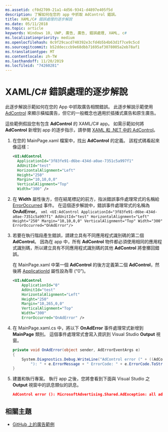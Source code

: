 ```yaml
---
ms.assetid: cf0d2709-21a1-4d56-9341-d4897e405f5d
description: 了解如何在您的 app 中抓取 AdControl 錯誤。
title: XAML/C# 錯誤處理的逐步解說
ms.date: 05/11/2018
ms.topic: article
keywords: Windows 10, UWP, 廣告, 廣告, 錯誤處理, XAML, c#
ms.localizationpriority: medium
ms.openlocfilehash: 0c9f29cacd740392e3cfd4b5b4b63d1f7ce9c5cd
ms.sourcegitcommit: b52ddecccb9e68dbb71695af3078005a2eb78af1
ms.translationtype: MT
ms.contentlocale: zh-TW
ms.lasthandoff: 11/20/2019
ms.locfileid: "74260281"
---
```

# <a name="error-handling-in-xamlc-walkthrough"></a>XAML/C# 錯誤處理的逐步解說

此逐步解說示範如何在您的 App 中抓取廣告相關錯誤。 此逐步解說示範使用 [AdControl](https://docs.microsoft.com/uwp/api/microsoft.advertising.winrt.ui.adcontrol) 來顯示橫幅廣告，但它的一般概念也適用於插播式廣告和原生廣告。

這些範例假設您有包含 **AdControl** 的 XAML/C# app。 如需示範如何將 **AdControl** 新增到 app 的逐步指示，請參閱 [XAML 和 .NET 中的 AdControl](adcontrol-in-xaml-and--net.md)。 

1.  在您的 MainPage.xaml 檔案中，找出 **AdControl** 的定義。 該程式碼看起來像這樣：
    ``` xml
    <UI:AdControl
      ApplicationId="3f83fe91-d6be-434d-a0ae-7351c5a997f1"
      AdUnitId="test"
      HorizontalAlignment="Left"
      Height="250"
      Margin="10,10,0,0"
      VerticalAlignment="Top"
      Width="300" />
    ```

2.   在 **Width** 屬性後方，但在結尾標記的前方，指派錯誤事件處理常式的名稱給 [ErrorOccurred](https://docs.microsoft.com/uwp/api/microsoft.advertising.winrt.ui.adcontrol.erroroccurred) 事件。 在這個逐步解說中，錯誤事件處理常式的名稱為 **OnAdError**。
    ``` xml
    <UI:AdControl
      ApplicationId="3f83fe91-d6be-434d-a0ae-7351c5a997f1"
      AdUnitId="test"
      HorizontalAlignment="Left"
      Height="250"
      Margin="10,10,0,0"
      VerticalAlignment="Top"
      Width="300"
      ErrorOccurred="OnAdError"/>
    ```

3.  若要在執行階段產生錯誤，請建立具有不同應用程式識別碼的第二個 **AdControl**。 因為在 app 中，所有 **AdControl** 物件都必須使用相同的應用程式識別碼，所以建立具有不同應用程式識別碼的其他 **AdControl** 將會擲回錯誤。

    在 MainPage.xaml 中第一個 **AdControl** 的後方定義第二個 **AdControl**，然後將 [ApplicationId](https://docs.microsoft.com/uwp/api/microsoft.advertising.winrt.ui.adcontrol.applicationid) 屬性設為零 (“0”)。
    ``` xml
    <UI:AdControl
        ApplicationId="0"
        AdUnitId="test"
        HorizontalAlignment="Left"
        Height="250"
        Margin="10,265,0,0"
        VerticalAlignment="Top"
        Width="300"
        ErrorOccurred="OnAdError" />
    ```

4.  在 MainPage.xaml.cs 中，將以下 **OnAdError** 事件處理常式新增到 **MainPage** 類別。 這個事件處理常式會寫入資訊到 Visual Studio **Output** 視窗。
    ``` csharp
    private void OnAdError(object sender, AdErrorEventArgs e)
    {
        System.Diagnostics.Debug.WriteLine("AdControl error (" + ((AdControl)sender).Name +
            "): " + e.ErrorMessage + " ErrorCode: " + e.ErrorCode.ToString());
    }
    ```

4.  建置和執行專案。 執行 app 之後，您將會看到下面與 Visual Studio 之 **Output** 視窗中的訊息類似的訊息。
    ```json
    AdControl error (): MicrosoftAdvertising.Shared.AdException: all ad requests must use the same application ID within a single application (0, d25517cb-12d4-4699-8bdc-52040c712cab) ErrorCode: ClientConfiguration
    ```

## <a name="related-topics"></a>相關主題

* [GitHub 上的廣告範例](https://github.com/Microsoft/Windows-universal-samples/tree/master/Samples/Advertising)
